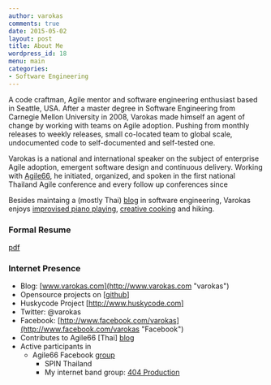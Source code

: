 ```yaml
---
author: varokas
comments: true
date: 2015-05-02
layout: post
title: About Me 
wordpress_id: 18
menu: main
categories:
- Software Engineering
---
```


A code craftman, Agile mentor and software engineering enthusiast based in Seattle, USA. After a master degree in Software Engineering from Carnegie Mellon University in 2008, Varokas made himself an agent of change by working with teams on Agile adoption. Pushing from monthly releases to weekly releases, small co-located team to global scale, undocumented code to self-documented and self-tested one.

Varokas is a national and international speaker on the subject of enterprise Agile adoption, emergent software design and continuous delivery. Working with [Agile66](http://www.facebook.com/groups/agile66), he initiated, organized, and spoken in the first national Thailand Agile conference and every follow up conferences since

Besides maintaing a (mostly Thai) [blog](http://www.varokas.com/) in software engineering, Varokas enjoys [improvised piano playing](https://soundcloud.com/varokas), [creative cooking](https://www.facebook.com/varokas/media_set?set=a.10151285672213690.525415.709838689&type=3) and hiking.

### Formal Resume

[pdf](https://drive.google.com/file/d/0B7n4BTQaWqWnNlZmTVBZbS1PcG8/edit?usp=sharing "Resume")

### Internet Presence

*   Blog: [www.varokas.com](http://www.varokas.com "varokas")
*   Opensource projects on [[github](https://github.com/varokas)]
*   Huskycode Project [http://www.huskycode.com]
*   Twitter: @varokas
*   Facebook: [http://www.facebook.com/varokas](http://www.facebook.com/varokas "Facebook")
*   Contributes to Agile66 [Thai] [blog](http://www.agile66.com "Agile66")
*   Active participants in
    *   Agile66 Facebook [group](https://www.facebook.com/groups/agile66/ "Agile 66 Group")
        *   SPIN Thailand
        *   My internet band group: [404 Production](https://www.facebook.com/404production "404 Production")
